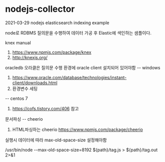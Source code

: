# nodejs-collector
2021-03-29 nodejs elasticsearch indexing example

node로 RDBMS 질의문을 수행하여 데이터 가공 후 Elastic에 색인하는 샘플이다.

knex manual
1) https://www.npmjs.com/package/knex
2) http://knexjs.org/


oracledb
오라클은 질의문 수행 환경에 oracle client 설치되어 있어야함
-- windows
1) https://www.oracle.com/database/technologies/instant-client/downloads.html
2) 환경변수 세팅

-- centos 7
1) https://cofs.tistory.com/406 참고


문서파싱
-- cheerio
1) HTML파싱하는 cheerio https://www.npmjs.com/package/cheerio

실행시 데이터에 따라 max-old-space-size 설정해야함

/usr/bin/node --max-old-space-size=8192  ${path}/tag.js  > ${path}/tag.out 2>&1
